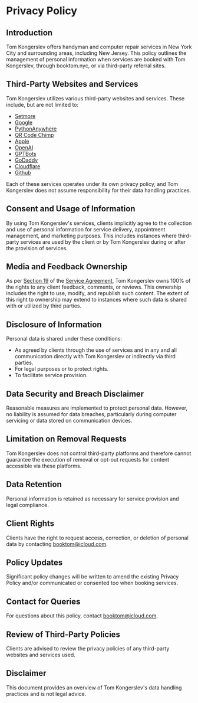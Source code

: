 # Privacy Policy

## Introduction

Tom Kongerslev offers handyman and computer repair services in New York City and surrounding areas, including New Jersey. This policy outlines the management of personal information when services are booked with Tom Kongerslev, through booktom.nyc, or via third-party referral sites.

## Third-Party Websites and Services

Tom Kongerslev utilizes various third-party websites and services. These include, but are not limited to:

- [Setmore](https://www.setmore.com/#privacy-policy)
- [Google](https://policies.google.com/privacy?hl=en-US)
- [PythonAnywhere](https://www.pythonanywhere.com/privacy_v2/)
- [QR Code Chimp](https://www.qrcodechimp.com/privacy)
- [Apple](https://www.apple.com/legal/privacy/en-ww/)
- [OpenAI](https://openai.com/policies/privacy-policy)
- [GPTBots](https://www.gptbots.ai/privacy-agreement)
- [GoDaddy](https://www.godaddy.com/agreements/privacy)
- [Cloudflare](https://www.cloudflare.com/privacypolicy/)
- [Github](https://docs.github.com/en/site-policy/privacy-policies/github-privacy-statement)

Each of these services operates under its own privacy policy, and Tom Kongerslev does not assume responsibility for their data handling practices.

## Consent and Usage of Information

By using Tom Kongerslev's services, clients implicitly agree to the collection and use of personal information for service delivery, appointment management, and marketing purposes. This includes instances where third-party services are used by the client or by Tom Kongerslev during or after the provision of services.

## Media and Feedback Ownership

As per [Section 19](https://tommichael88.github.io/booktomnyc/ServiceAgreement#19-media-policy-and-client-feedback-ownership) of the [Service Agreement](https://tommichael88.github.io/booktomnyc/ServiceAgreement), Tom Kongerslev owns 100% of the rights to any client feedback, comments, or reviews. This ownership includes the right to use, modify, and republish such content. The extent of this right to ownership may extend to instances where such data is shared with or utilized by third parties.

## Disclosure of Information

Personal data is shared under these conditions:

- As agreed by clients through the use of services and in any and all communication directly with Tom Kongerslev or indirectly via third parties.
- For legal purposes or to protect rights.
- To facilitate service provision.

## Data Security and Breach Disclaimer

Reasonable measures are implemented to protect personal data. However, no liability is assumed for data breaches, particularly during computer servicing or data stored on communication devices.

## Limitation on Removal Requests

Tom Kongerslev does not control third-party platforms and therefore cannot guarantee the execution of removal or opt-out requests for content accessible via these platforms.

## Data Retention

Personal information is retained as necessary for service provision and legal compliance.

## Client Rights

Clients have the right to request access, correction, or deletion of personal data by contacting booktom@icloud.com.

## Policy Updates

Significant policy changes will be written to amend the existing Privacy Policy and/or communicated or consented too when booking services.

## Contact for Queries

For questions about this policy, contact booktom@icloud.com.

## Review of Third-Party Policies

Clients are advised to review the privacy policies of any third-party websites and services used.

## Disclaimer

This document provides an overview of Tom Kongerslev's data handling practices and is not legal advice.
